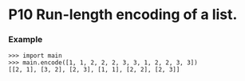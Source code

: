 # P10 Run-length encoding of a list. 

### Example
```
>>> import main
>>> main.encode([1, 1, 2, 2, 2, 3, 3, 1, 2, 2, 3, 3])
[[2, 1], [3, 2], [2, 3], [1, 1], [2, 2], [2, 3]]
```
